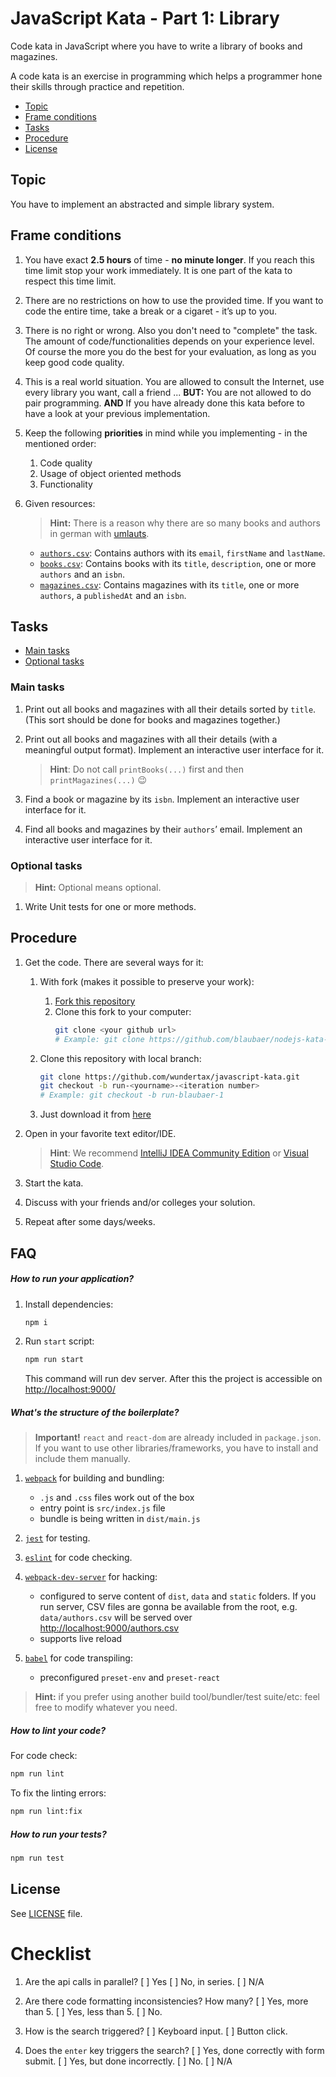 # JavaScript Kata - Part 1: Library

Code kata in JavaScript where you have to write a library of books and magazines.

A code kata is an exercise in programming which helps a programmer hone their skills through practice and repetition.

* [Topic](#topic)
* [Frame conditions](#frame-conditions)
* [Tasks](#tasks)
* [Procedure](#procedure)
* [License](#license)

## Topic

You have to implement an abstracted and simple library system.

## Frame conditions

1. You have exact __2.5 hours__ of time - __no minute longer__.
   If you reach this time limit stop your work immediately.
   It is one part of the kata to respect this time limit.

2. There are no restrictions on how to use the provided time.
   If you want to code the entire time, take a break or a cigaret - it’s up to you.

3. There is no right or wrong. Also you don't need to "complete" the task. The amount of code/functionalities depends on your experience level. Of course the more you do the best for your evaluation, as long as you keep good code quality.

4. This is a real world situation. You are allowed to consult the Internet, use every library you want, call a friend ...
   **BUT:** You are not allowed to do pair programming.
   **AND** If you have already done this kata before to have a look at your previous implementation.

5. Keep the following __priorities__ in mind while you implementing - in the mentioned order:
   1. Code quality
   2. Usage of object oriented methods
   3. Functionality

6. Given resources:
   > **Hint:** There is a reason why there are so many books and authors in german with [umlauts](https://en.wikipedia.org/wiki/Germanic_umlaut).

   * [`authors.csv`](data/authors.csv): Contains authors with its `email`, `firstName` and `lastName`.
   * [`books.csv`](data/books.csv): Contains books with its `title`, `description`, one or more `authors` and an `isbn`.
   * [`magazines.csv`](data/magazines.csv): Contains magazines with its `title`, one or more `authors`, a `publishedAt` and an `isbn`.

<!-- Develop your code based on [ECMAScript 2018 (ES2018)](http://www.ecma-international.org/ecma-262/9.0/index.html). -->

## Tasks

* [Main tasks](#main-tasks)
* [Optional tasks](#optional-tasks)

### Main tasks

1. Print out all books and magazines with all their details sorted by `title`. (This sort should be done for books and magazines together.)

2. Print out all books and magazines with all their details (with a meaningful output format). Implement an interactive user interface for it.
   > **Hint**: Do not call `printBooks(...)` first and then `printMagazines(...)` 😉

3. Find a book or magazine by its `isbn`. Implement an interactive user interface for it.

4. Find all books and magazines by their `authors`’ email. Implement an interactive user interface for it.



### Optional tasks

> **Hint:** Optional means optional.

1. Write Unit tests for one or more methods.

## Procedure

1. Get the code. There are several ways for it:
   1. With fork (makes it possible to preserve your work):
      1. [Fork this repository](https://github.com/wundertax/javascript-kata/fork)
      2. Clone this fork to your computer:
         ```bash
         git clone <your github url>
         # Example: git clone https://github.com/blaubaer/nodejs-kata-1.git
         ```

   2. Clone this repository with local branch:
      ```bash
      git clone https://github.com/wundertax/javascript-kata.git
      git checkout -b run-<yourname>-<iteration number>
      # Example: git checkout -b run-blaubaer-1
      ```

   3. Just download it from [here](https://github.com/wundertax/javascript-kata/archive/master.zip)

2. Open in your favorite text editor/IDE.
   > **Hint**: We recommend [IntelliJ IDEA Community Edition](https://www.jetbrains.com/idea) or [Visual Studio Code](https://code.visualstudio.com).

3. Start the kata.

4. Discuss with your friends and/or colleges your solution.

5. Repeat after some days/weeks.

## FAQ

##### How to run your application?

1. Install dependencies:
   ```bash
   npm i
   ```

2. Run `start` script:
   ```bash
   npm run start
   ```
   
   This command will run dev server. After this the project is accessible on [http://localhost:9000/](http://localhost:9000/)

##### What's the structure of the boilerplate?

> **Important!** `react` and `react-dom` are already included in `package.json`. If you want to use other libraries/frameworks, you have to install and include them manually.

1. [`webpack`](https://webpack.js.org/) for building and bundling:
   * `.js` and `.css` files work out of the box
   * entry point is `src/index.js` file
   * bundle is being written in `dist/main.js`

2. [`jest`](https://jestjs.io/) for testing.

3. [`eslint`](https://eslint.org/) for code checking.

3. [`webpack-dev-server`](https://webpack.js.org/configuration/dev-server/) for hacking:
   * configured to serve content of `dist`, `data` and `static` folders. If you run server, CSV files are gonna be available from the root, e.g. `data/authors.csv` will be served over [http://localhost:9000/authors.csv](http://localhost:9000/authors.csv)
   * supports live reload

4. [`babel`](https://babeljs.io/) for code transpiling:
   * preconfigured `preset-env` and `preset-react`

> **Hint:** if you prefer using another build tool/bundler/test suite/etc: feel free to modify whatever you need.

##### How to lint your code?

For code check:
```bash
npm run lint
```

To fix the linting errors:
```bash
npm run lint:fix
```

##### How to run your tests?

```bash
npm run test
```

## License

See [LICENSE](LICENSE) file.

# Checklist
1. Are the api calls in parallel?
[ ] Yes
[ ] No, in series.
[ ] N/A

1. Are there code formatting inconsistencies? How many?
[ ] Yes, more than 5.
[ ] Yes, less than 5.
[ ] No.

1. How is the search triggered?
[ ] Keyboard input.
[ ] Button click.

1. Does the ```enter``` key triggers the search?
[ ] Yes, done correctly with form submit.
[ ] Yes, but done incorrectly.
[ ] No.
[ ] N/A
